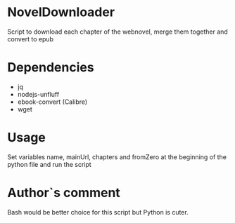 # NovelDownloader
Script to download each chapter of the webnovel, merge them together and convert to epub

# Dependencies
- jq
- nodejs-unfluff
- ebook-convert (Calibre)
- wget

# Usage
Set variables name, mainUrl, chapters and fromZero at the beginning of the python file and run the script

# Author`s comment
Bash would be better choice for this script but  Python is cuter.
